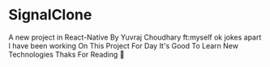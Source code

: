 # SignalClone
A new project in React-Native By Yuvraj Choudhary ft:myself ok jokes apart I have been working On This Project For Day It's Good To Learn New Technologies Thaks For Reading 🙂
